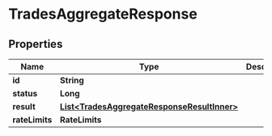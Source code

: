 

# TradesAggregateResponse


## Properties

| Name | Type | Description | Notes |
|------------ | ------------- | ------------- | -------------|
|**id** | **String** |  |  [optional] |
|**status** | **Long** |  |  [optional] |
|**result** | [**List&lt;TradesAggregateResponseResultInner&gt;**](TradesAggregateResponseResultInner.md) |  |  [optional] |
|**rateLimits** | **RateLimits** |  |  [optional] |



